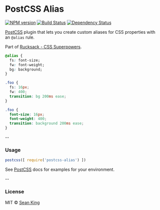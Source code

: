 # PostCSS Alias
[![NPM version][npm-image]][npm-url] [![Build Status][travis-image]][travis-url] [![Dependency Status][daviddm-image]][daviddm-url]

[PostCSS][PostCSS] plugin that lets you create custom aliases for CSS properties with an `@alias` rule.

Part of [Rucksack - CSS Superpowers](http://simplaio.github.io/rucksack).

```css
@alias {
  fs: font-size;
  fw: font-weight;
  bg: background;
}

.foo {
  fs: 16px;
  fw: 400;
  transition: bg 200ms ease;
}
```

```css
.foo {
  font-size: 16px;
  font-weight: 400;
  transition: background 200ms ease;
}
```

--

### Usage

```js
postcss([ require('postcss-alias') ])
```

See [PostCSS][PostCSS] docs for examples for your environment.

--

### License

MIT © [Sean King](https://twitter.com/seaneking)

[npm-image]: https://badge.fury.io/js/postcss-alias.svg
[npm-url]: https://npmjs.org/package/postcss-alias
[travis-image]: https://travis-ci.org/seaneking/postcss-alias.svg?branch=master
[travis-url]: https://travis-ci.org/seaneking/postcss-alias
[daviddm-image]: https://david-dm.org/seaneking/postcss-alias.svg?theme=shields.io
[daviddm-url]: https://david-dm.org/seaneking/postcss-alias
[PostCSS]: https://github.com/postcss/postcss
